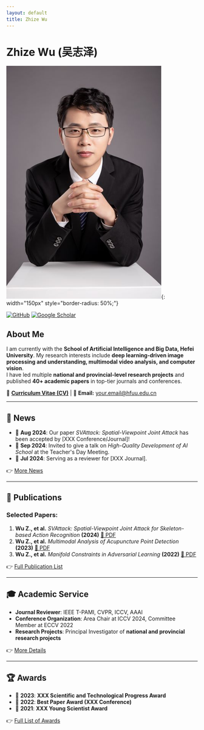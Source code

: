 ```yaml
---
layout: default
title: Zhize Wu
---
```


# Zhize Wu (吴志泽)
![Profile Picture](assets/profile.jpg){: width="150px" style="border-radius: 50%;"}

[![GitHub](https://img.shields.io/badge/GitHub-%40yourusername-blue)](https://github.com/yourusername)
[![Google Scholar](https://img.shields.io/badge/Google%20Scholar-%40ZhizeWu-blue)](https://scholar.google.com/citations?user=xxxxxxx)

## About Me
I am currently with the **School of Artificial Intelligence and Big Data, Hefei University**. My research interests include **deep learning-driven image processing and understanding, multimodal video analysis, and computer vision**.  
I have led multiple **national and provincial-level research projects** and published **40+ academic papers** in top-tier journals and conferences.  

🔗 [**Curriculum Vitae (CV)**](assets/cv.pdf) | 📧 **Email:** your.email@hfuu.edu.cn  

---

## 📌 News
- 📝 **Aug 2024**: Our paper *SVAttack: Spatial-Viewpoint Joint Attack* has been accepted by [XXX Conference/Journal]!
- 🎤 **Sep 2024**: Invited to give a talk on *High-Quality Development of AI School* at the Teacher's Day Meeting.
- 🔬 **Jul 2024**: Serving as a reviewer for [XXX Journal].

👉 [More News](news)

---

## 📖 Publications
### Selected Papers:
1. **Wu Z., et al.** *SVAttack: Spatial-Viewpoint Joint Attack for Skeleton-based Action Recognition* **(2024)** [📄 PDF](#)
2. **Wu Z., et al.** *Multimodal Analysis of Acupuncture Point Detection* **(2023)** [📄 PDF](#)
3. **Wu Z., et al.** *Manifold Constraints in Adversarial Learning* **(2022)** [📄 PDF](#)

👉 [Full Publication List](publications)

---

## 🎓 Academic Service
- **Journal Reviewer**: IEEE T-PAMI, CVPR, ICCV, AAAI
- **Conference Organization**: Area Chair at ICCV 2024, Committee Member at ECCV 2022
- **Research Projects**: Principal Investigator of **national and provincial research projects**

👉 [More Details](service)

---

## 🏆 Awards
- 🏅 **2023**: **XXX Scientific and Technological Progress Award**
- 🏅 **2022**: **Best Paper Award (XXX Conference)**
- 🏅 **2021**: **XXX Young Scientist Award**

👉 [Full List of Awards](awards)
